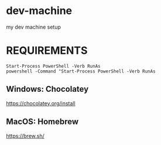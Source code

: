 # dev-machine

my dev machine setup

# REQUIREMENTS

```
Start-Process PowerShell -Verb RunAs
powershell -Command "Start-Process PowerShell -Verb RunAs
```

## Windows: Chocolatey

https://chocolatey.org/install

## MacOS: Homebrew

https://brew.sh/
